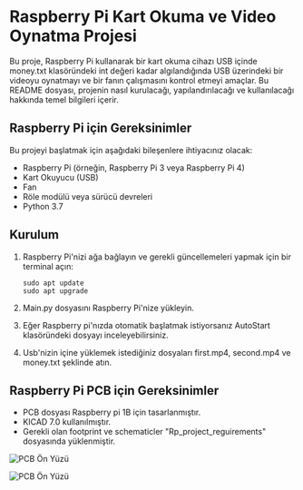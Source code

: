 # Raspberry Pi Kart Okuma ve Video Oynatma Projesi

Bu proje, Raspberry Pi kullanarak bir kart okuma cihazı USB içinde money.txt klasöründeki int değeri kadar algılandığında USB üzerindeki bir videoyu oynatmayı ve bir fanın çalışmasını kontrol etmeyi amaçlar. Bu README dosyası, projenin nasıl kurulacağı, yapılandırılacağı ve kullanılacağı hakkında temel bilgileri içerir.

## Raspberry Pi için Gereksinimler

Bu projeyi başlatmak için aşağıdaki bileşenlere ihtiyacınız olacak:

- Raspberry Pi (örneğin, Raspberry Pi 3 veya Raspberry Pi 4)
- Kart Okuyucu (USB)
- Fan
- Röle modülü veya sürücü devreleri
- Python 3.7

## Kurulum

1. Raspberry Pi'nizi ağa bağlayın ve gerekli güncellemeleri yapmak için bir terminal açın:

   ```shell
   sudo apt update
   sudo apt upgrade

2. Main.py dosyasını Raspberry Pi'nize yükleyin. 

3. Eğer Raspberry pi'nızda otomatik başlatmak istiyorsanız AutoStart klasöründeki dosyayı inceleyebilirsiniz.

4. Usb'nizin içine yüklemek istediğiniz dosyaları first.mp4, second.mp4 ve money.txt şeklinde atın.


## Raspberry Pi PCB için Gereksinimler

- PCB dosyası Raspberry pi 1B için tasarlanmıştır.
- KICAD 7.0 kullanılmıştır.
- Gerekli olan footprint ve schematicler "Rp_project_reguirements" dosyasında yüklenmiştir.




![PCB Ön Yüzü](Rp_pcb.png)


![PCB Ön Yüzü](Rp_pcb_back_side.png)
